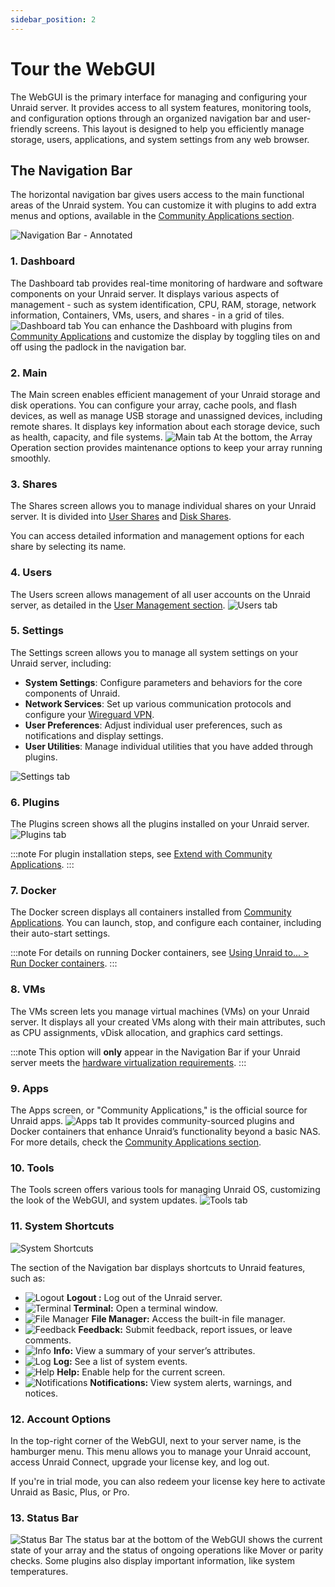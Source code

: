 ```yaml
---
sidebar_position: 2
---
```


# Tour the WebGUI

The WebGUI is the primary interface for managing and configuring your Unraid server. It provides access to all system features, monitoring tools, and configuration options through an organized navigation bar and user-friendly screens. This layout is designed to help you efficiently manage storage, users, applications, and system settings from any web browser.

## The Navigation Bar

The horizontal navigation bar gives users access to the main functional areas of the Unraid system. You can customize it with plugins to add extra menus and options, available in the <u>Community Applications section</u>.

  ![Navigation Bar - Annotated](/img/navbar3.png)

### 1. Dashboard

The Dashboard tab provides real-time monitoring of hardware and software components on your Unraid server. It displays various aspects of management - such as system identification, CPU, RAM, storage, network information, Containers, VMs, users, and shares - in a grid of tiles.
  ![Dashboard tab](/img/dashboard.png)
You can enhance the Dashboard with plugins from <u>Community Applications</u> and customize the display by toggling tiles on and off using the padlock in the navigation bar.

### 2. Main

The Main screen enables efficient management of your Unraid storage and disk operations. You can configure your array, cache pools, and flash devices, as well as manage USB storage and unassigned devices, including remote shares. It displays key information about each storage device, such as health, capacity, and file systems.
  ![Main tab](/img/maintab.png)
At the bottom, the Array Operation section provides maintenance options to keep your array running smoothly.

### 3. Shares

The Shares screen allows you to manage individual shares on your Unraid server. It is divided into <u>User Shares</u> and <u>Disk Shares</u>.

You can access detailed information and management options for each share by selecting its name.

### 4. Users

The Users screen allows management of all user accounts on the Unraid server, as detailed in the <u>User Management section</u>.
  ![Users tab](/img/userstab.png)

### 5. Settings

The Settings screen allows you to manage all system settings on your Unraid server, including:

- **System Settings**: Configure parameters and behaviors for the core components of Unraid.
- **Network Services**: Set up various communication protocols and configure your <u>Wireguard VPN</u>.
- **User Preferences**: Adjust individual user preferences, such as notifications and display settings.
- **User Utilities**: Manage individual utilities that you have added through plugins.

![Settings tab](/img/settingstab.png)

### 6. Plugins

The Plugins screen shows all the plugins installed on your Unraid server.
![Plugins tab](/img/pluginstab.png)

:::note
For plugin installation steps, see <u>Extend with Community Applications</u>.
:::

### 7. Docker

The Docker screen displays all containers installed from <u>Community Applications</u>. You can launch, stop, and configure each container, including their auto-start settings.

:::note
For details on running Docker containers, see <u>Using Unraid to... > Run Docker containers</u>.
:::

### 8. VMs

The VMs screen lets you manage virtual machines (VMs) on your Unraid server. It displays all your created VMs along with their main attributes, such as CPU assignments, vDisk allocation, and graphics card settings.

:::note
This option will **only** appear in the Navigation Bar if your Unraid server meets the <u>hardware virtualization requirements</u>.
:::

### 9. Apps

The Apps screen, or "Community Applications," is the official source for Unraid apps.
![Apps tab](/img/appstab.png)
It provides community-sourced plugins and Docker containers that enhance Unraid’s functionality beyond a basic NAS. For more details, check the <u>Community Applications section</u>.

### 10. Tools

The Tools screen offers various tools for managing Unraid OS, customizing the look of the WebGUI, and system updates.
![Tools tab](/img/toolstab.png)

### 11. System Shortcuts

![System Shortcuts](/img/systemshortcuts.png)

The section of the Navigation bar displays shortcuts to Unraid features, such as:

- ![Logout](/img/logout.png) **Logout :** Log out of the Unraid server.
- ![Terminal](/img/terminal.png) **Terminal:** Open a terminal window.
- ![File Manager](/img/filemanager.png) **File Manager:** Access the built-in file manager.
- ![Feedback](/img/feedback.png) **Feedback:** Submit feedback, report issues, or leave comments.
- ![Info](/img/infoicon.png) **Info:** View a summary of your server’s attributes.
- ![Log](/img/logicon.png) **Log:** See a list of system events.
- ![Help](/img/helpicon.png) **Help:** Enable help for the current screen.
- ![Notifications](/img/notificationicon.png) **Notifications:** View system alerts, warnings, and notices.

### 12. Account Options

In the top-right corner of the WebGUI, next to your server name, is the hamburger menu. This menu allows you to manage your Unraid account, access Unraid Connect, upgrade your license key, and log out.

If you're in trial mode, you can also redeem your license key here to activate Unraid as Basic, Plus, or Pro.

### 13. Status Bar

![Status Bar](/img/status-bar2.png)
The status bar at the bottom of the WebGUI shows the current state of your array and the status of ongoing operations like Mover or parity checks. Some plugins also display important information, like system temperatures.
